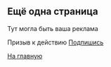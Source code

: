 ## Ещё одна страница

Тут могла быть ваша реклама

Призыв к действию
[Подпишись](https://t.me/my_telegram_channel_one)

[На главную](./index.md)